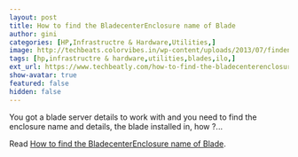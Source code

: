 ```yaml
---
layout: post
title: How to find the BladecenterEnclosure name of Blade
author: gini
categories: [HP,Infrastructre & Hardware,Utilities,]
image: http://techbeats.colorvibes.in/wp-content/uploads/2013/07/findenclosurename.png
tags: [hp,infrastructre & hardware,utilities,blades,ilo,]
ext_url: https://www.techbeatly.com/how-to-find-the-bladecenterenclosure-name-of-blade/
show-avatar: true
featured: false
hidden: false
---
```


You got a blade server details to work with and you need to find the enclosure name and details, the blade installed in, how ?&#46;&#46;&#46;

Read [How to find the BladecenterEnclosure name of Blade](https://www.techbeatly.com/how-to-find-the-bladecenterenclosure-name-of-blade/).